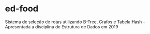 # ed-food
Sistema de seleção de rotas utilizando B-Tree, Grafos e Tabela Hash - Apresentada a disciplina de Estrutura de Dados em 2019 
